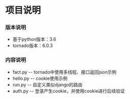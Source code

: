 # 项目说明

### 版本说明
* 基于python版本：3.6
* tornado版本：6.0.3

### 内容说明

* fact.py -- tornado中使用多线程、接口返回json示例
* hello.py -- cookie使用示例
* run.py -- 自定义类似django的路由
* auth.py -- 登录产生cookie，并使用cookie进行后续验证

